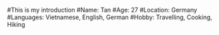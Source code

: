 #This is my introduction
#Name: Tan
#Age: 27
#Location: Germany
#Languages: Vietnamese, English, German
#Hobby: Travelling, Cooking, Hiking